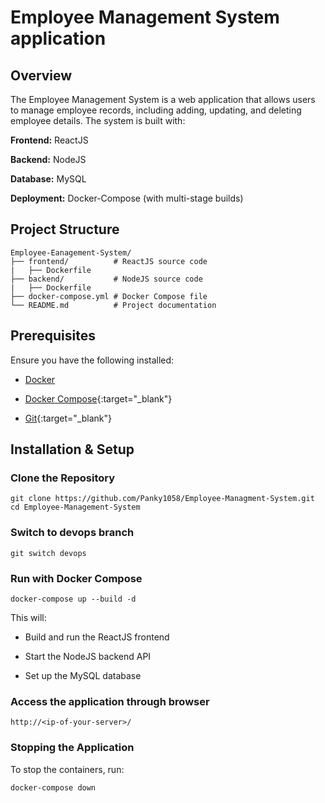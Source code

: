 # Employee Management System application

## Overview

The Employee Management System is a web application that allows users to manage employee records, including adding, updating, and deleting employee details. The system is built with:

**Frontend:** ReactJS

**Backend:** NodeJS

**Database:** MySQL

**Deployment:** Docker-Compose (with multi-stage builds)

## Project Structure

```
Employee-Eanagement-System/
├── frontend/          # ReactJS source code
|   ├── Dockerfile
├── backend/           # NodeJS source code
|   ├── Dockerfile
├── docker-compose.yml # Docker Compose file
└── README.md          # Project documentation
```

## Prerequisites

Ensure you have the following installed:

- <a href="https://docs.docker.com/engine/install/" target="_blank" rel="noopener noreferrer">Docker</a>

- [Docker Compose](https://docs.docker.com/compose/install/){:target="_blank"}

- [Git](https://git-scm.com/downloads){:target="_blank"}

## Installation & Setup

### Clone the Repository
```
git clone https://github.com/Panky1058/Employee-Managment-System.git
cd Employee-Management-System
```
### Switch to devops branch
```
git switch devops
```

### Run with Docker Compose

```
docker-compose up --build -d
```

This will:

- Build and run the ReactJS frontend

- Start the NodeJS backend API

- Set up the MySQL database

### Access the application through browser
```
http://<ip-of-your-server>/
```

### Stopping the Application

To stop the containers, run:
```
docker-compose down
```

